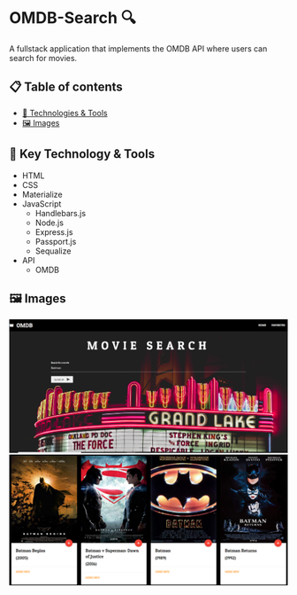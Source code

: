 # OMDB-Search :mag:
A fullstack application that implements the OMDB API where users can search for movies.

## :clipboard: Table of contents
- [&#x1f527; Technologies & Tools](#-key-technology--tools)
- [:framed_picture: Images](#framed_picture-images)

## &#x1f527; Key Technology & Tools
- HTML
- CSS
- Materialize
- JavaScript
  - Handlebars.js
  - Node.js
  - Express.js
  - Passport.js
  - Sequalize
- API
  - OMDB

## :framed_picture: Images
  
  ![](public/images/homescreen.PNG)
  ![](public/images/searchresults.PNG)


